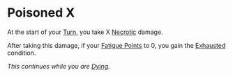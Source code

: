 # Poisoned X
At the start of your [Turn](../Game%20Procedures/Turn.md), you take X [Necrotic](../Damage%20Types/Necrotic.md) damage.

After taking this damage, if your [Fatigue Points](../Player%20Characters/Derived%20Statistics/Fatigue%20Points.md) to 0, you gain the [Exhausted](Exhausted.md) condition.

*This continues while you are [Dying](Dying.md).*